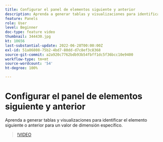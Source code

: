 ```yaml
---
title: Configurar el panel de elementos siguiente y anterior
description: Aprenda a generar tablas y visualizaciones para identificar el elemento siguiente o anterior para un valor de dimensión específico.
feature: Panels
role: User
level: Beginner
doc-type: feature video
thumbnail: 344430.jpg
kt: 10656
last-substantial-update: 2022-06-28T00:00:00Z
exl-id: 51a86808-75b2-4bd7-80dd-d7c8ef3c8368
source-git-commit: a2a920c7762bdb93b54fbff1dc5f36bcc10e9400
workflow-type: tm+mt
source-wordcount: '54'
ht-degree: 100%

---
```


# Configurar el panel de elementos siguiente y anterior

Aprenda a generar tablas y visualizaciones para identificar el elemento siguiente o anterior para un valor de dimensión específico.

>[!VIDEO](https://video.tv.adobe.com/v/3411115/?quality=12&learn=on&captions=spa)
